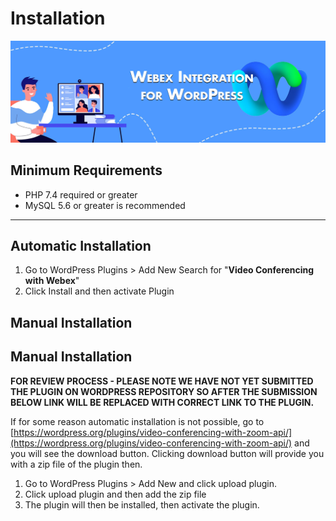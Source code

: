 # Installation #
![Banner](assets/webex-banner.jpg)

## Minimum Requirements

* PHP 7.4 required or greater
* MySQL 5.6 or greater is recommended
---

## Automatic Installation
1. Go to WordPress Plugins > Add New Search for "**Video Conferencing with Webex**"
2. Click Install and then activate Plugin 

## Manual Installation

## Manual Installation

**FOR REVIEW PROCESS - PLEASE NOTE WE HAVE NOT YET SUBMITTED THE PLUGIN ON WORDPRESS REPOSITORY SO AFTER THE SUBMISSION BELOW LINK WILL BE REPLACED WITH CORRECT LINK TO THE PLUGIN.**

If for some reason automatic installation is not possible, go to [https://wordpress.org/plugins/video-conferencing-with-zoom-api/](https://wordpress.org/plugins/video-conferencing-with-zoom-api/) and you will see the download button. 
Clicking download button will provide you with a zip file of the plugin then.

1. Go to WordPress Plugins > Add New and click upload plugin.
2. Click upload plugin and then add the zip file
3. The plugin will then be installed, then activate the plugin.